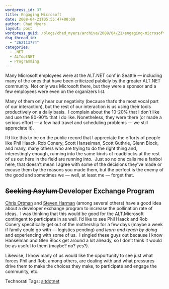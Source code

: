 ```yaml
---
wordpress_id: 37
title: Engaging Microsoft
date: 2008-04-21T05:55:47+00:00
author: Chad Myers
layout: post
wordpress_guid: /blogs/chad_myers/archive/2008/04/21/engaging-microsoft.aspx
dsq_thread_id:
  - "262113774"
categories:
  - .NET
  - ALTdotNET
  - Programming
---
```

Many Microsoft employees were at the ALT.NET conf in Seattle &#8212; including many of the ones that have been criticized publicly by the greater ALT.NET community. Not only was Microsoft there, but they were a sponsor and a few employees were even on the organizers list.

Many of them only hear our negativity (because that&#8217;s the most vocal part of our interaction), but the rest of our interaction is us using their tools productively on a daily basis.&nbsp; I complain about the 10-20% that I don&#8217;t like and use the 80-90% that I do like. Nonetheless, they were there (or made a serious effort &#8212; a few had travel and scheduling problems &#8212; we still appreciate it).

I&#8217;d like this to be on the public record that I appreciate the efforts of people like Phil Haack, Rob Conery, Scott Hanselman, Scott Guthrie, Glenn Block, and many, many others who are trying to do the right thing and, interestingly enough, running into the same kinds of roadblocks at the rest of us out here in the field are running into.&nbsp; Just so no one calls me a fanboi here, that doesn&#8217;t mean I agree with some of the decisions they&#8217;ve made or excuse them by the reasons you made them, but the perfect is the enemy of the good and sometimes we &#8212; well, at least me &#8212; forget that.

## <strike>Seeking Asylum </strike>Developer Exchange Program

[Chris Ortman](http://codeprairie.net/blogs/chrisortman/archive/2008/04/20/the-developer-exchange-program.aspx) and [Steven Harman](http://stevenharman.net/blog/archive/2008/04/20/the-developer-exchange-program.aspx) (among several others) have a good idea about a developer exchange program to increase the pollination rate of ideas.&nbsp; I was thinking that this would be good for the ALT.Microsoft contingent to participate in as well. I&#8217;d like to see Phil Haack and Rob Conery specifically get out of the mothership for a few days (maybe a week if family could go with &#8212; logistics pending) and _learn and teach by doing_ and experiencing with some of us.&nbsp; I singled these guys out because I know Hanselman and Glen Block get around a lot already, so I don&#8217;t think it would be as useful to them (maybe? no? yes?).

Likewise, I know many of us would like the opportunity to see just what forces Phil and Rob, among others, are dealing with and what pressures drive them to make the choices they make, to participate and engage the community, etc. 

<div class="wlWriterSmartContent" style="padding-right: 0px;padding-left: 0px;padding-bottom: 0px;margin: 0px;padding-top: 0px">
  Technorati Tags: <a href="http://technorati.com/tags/altdotnet" rel="tag">altdotnet</a>
</div>